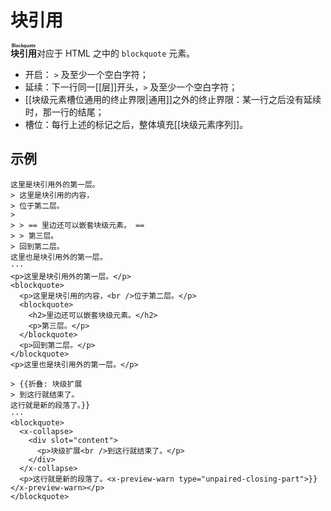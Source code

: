 # 块引用

**<ruby>块引用<rt>Blockquote</rt></ruby>**&#x200B;对应于 HTML 之中的 <wbr />
`blockquote` 元素。

- 开启： `>` 及至少一个空白字符；
- 延续：下一行同一[[层]]开头，`>` 及至少一个空白字符；
- [[块级元素槽位通用的终止界限|通用]]之外的终止界限：某一行之后没有延续<wbr />
  时，那一行的结尾；
- 槽位：每行上述的标记之后，整体填充[[块级元素序列]]。

## 示例

```example
这里是块引用外的第一层。
> 这里是块引用的内容，
> 位于第二层。
>
> > == 里边还可以嵌套块级元素。 ==
> > 第三层。
> 回到第二层。
这里也是块引用外的第一层。
···
<p>这里是块引用外的第一层。</p>
<blockquote>
  <p>这里是块引用的内容，<br />位于第二层。</p>
  <blockquote>
    <h2>里边还可以嵌套块级元素。</h2>
    <p>第三层。</p>
  </blockquote>
  <p>回到第二层。</p>
</blockquote>
<p>这里也是块引用外的第一层。</p>
```

```example
> {{折叠: 块级扩展
> 到这行就结束了。
这行就是新的段落了。}}
···
<blockquote>
  <x-collapse>
    <div slot="content">
      <p>块级扩展<br />到这行就结束了。</p>
    </div>
  </x-collapse>
  <p>这行就是新的段落了。<x-preview-warn type="unpaired-closing-part">}}</x-preview-warn></p>
</blockquote>
```
